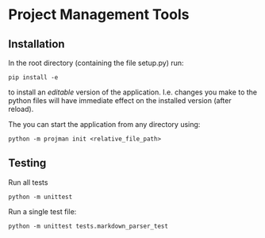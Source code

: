 # Project Management Tools

## Installation

In the root directory (containing the file setup.py) run:

```pip install -e```

to install an *editable* version of the application. I.e. changes you make to the python files will have immediate effect on the installed version (after reload).

The you can start the application from any directory using:

```python -m projman init <relative_file_path>```

## Testing

Run all tests

`python -m unittest`

Run a single test file:

`python -m unittest tests.markdown_parser_test`